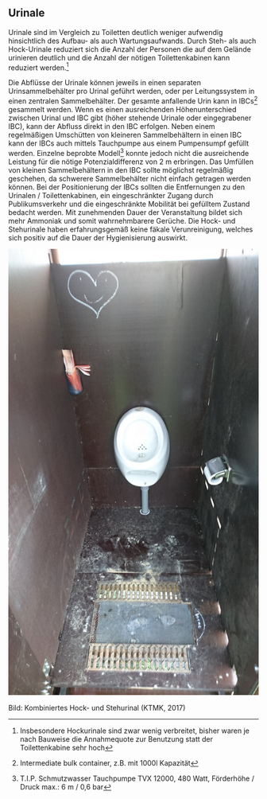 ## Urinale

Urinale sind im Vergleich zu Toiletten deutlich weniger aufwendig hinsichtlich des Aufbau- als auch Wartungsaufwands. Durch Steh- als auch Hock-Urinale reduziert sich die Anzahl der Personen die auf dem Gelände urinieren deutlich und die Anzahl der nötigen Toilettenkabinen kann reduziert werden.[^1]

Die Abflüsse der Urinale können jeweils in einen separaten Urinsammelbehälter pro Urinal geführt werden, oder per Leitungssystem in einen zentralen Sammelbehälter. Der gesamte anfallende Urin kann in IBCs[^2] gesammelt werden. Wenn es einen ausreichenden Höhenunterschied zwischen Urinal und IBC gibt \(höher stehende Urinale oder eingegrabener IBC\), kann der Abfluss direkt in den IBC erfolgen. Neben einem regelmäßigen Umschütten von kleineren Sammelbehältern in einen IBC kann der IBCs auch mittels Tauchpumpe aus einem Pumpensumpf gefüllt werden. Einzelne beprobte Modell[^3] konnte jedoch nicht die ausreichende Leistung für die nötige Potenzialdifferenz von 2 m erbringen. Das Umfüllen von kleinen Sammelbehältern in den IBC sollte möglichst regelmäßig geschehen, da schwerere Sammelbehälter nicht einfach getragen werden können. Bei der Positionierung der IBCs sollten die Entfernungen zu den Urinalen / Toilettenkabinen, ein eingeschränkter Zugang durch Publikumsverkehr und die eingeschränkte Mobilität bei gefülltem Zustand bedacht werden. Mit zunehmenden Dauer der Veranstaltung bildet sich mehr Ammoniak und somit wahrnehmbarere Gerüche. Die Hock- und Stehurinale haben erfahrungsgemäß keine fäkale Verunreinigung, welches sich positiv auf die Dauer der Hygienisierung auswirkt.

![](/assets/Bild_kombi-urinal_07-17.jpg)

Bild: Kombiniertes Hock- und Stehurinal \(KTMK, 2017\)

[^1]: Insbesondere Hockurinale sind zwar wenig verbreitet, bisher waren je nach Bauweise die Annahmequote zur Benutzung statt der Toilettenkabine sehr hoch

[^2]: Intermediate bulk container, z.B. mit 1000l Kapazität

[^3]: T.I.P. Schmutzwasser Tauchpumpe TVX 12000, 480 Watt, Förderhöhe / Druck max.: 6 m / 0,6 bar

